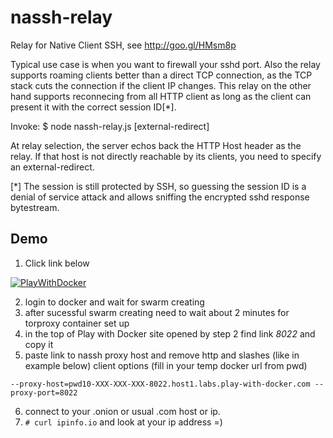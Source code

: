 nassh-relay
===========

Relay for Native Client SSH, see http://goo.gl/HMsm8p

Typical use case is when you want to firewall your sshd port. Also the
relay supports roaming clients better than a direct TCP connection, as
the TCP stack cuts the connection if the client IP changes. This relay
on the other hand supports reconnecing from all HTTP client as long as
the client can present it with the correct session ID[*].

Invoke:
$ node nassh-relay.js <port> [external-redirect]

At relay selection, the server echos back the HTTP Host header as the
relay. If that host is not directly reachable by its clients, you need
to specify an external-redirect.

[*] The session is still protected by SSH, so guessing the session ID
is a denial of service attack and allows sniffing the encrypted sshd
response bytestream.

## Demo

1. Click link below

[![PlayWithDocker](https://github.com/play-with-docker/stacks/raw/cff22438cb4195ace27f9b15784bbb497047afa7/assets/images/button.png)](http://play-with-docker.com?stack=https://gist.githubusercontent.com/santaklouse/6b1c084bf212a4b00cbd3b838b39495b/raw/nassh-stack.yml)

2. login to docker and wait for swarm creating 
3. after sucessful swarm creating need to wait about 2 minutes for torproxy container set up
4. in the top of Play with Docker site opened by step 2 find link *8022* and copy it
5. paste link to nassh proxy host and remove http and slashes (like in example below)
client options (fill in your temp docker url from pwd)
```
--proxy-host=pwd10-XXX-XXX-XXX-8022.host1.labs.play-with-docker.com --proxy-port=8022
```
6. connect to your .onion or usual .com host or ip.
7. `# curl ipinfo.io` and look at your ip address =)
